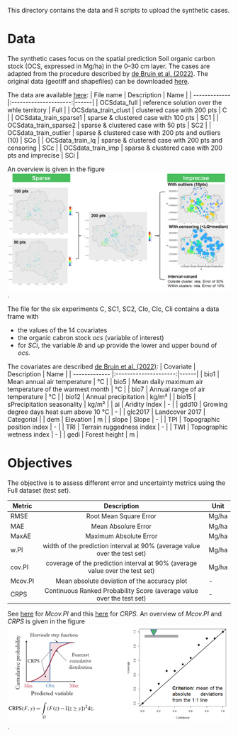 This directory contains the data and R scripts to upload the synthetic cases.

# Data
The synthetic cases focus on the spatial prediction Soil organic carbon stock (OCS, expressed in Mg/ha) in the 0–30 cm layer. The cases are adapted from the procedure described by [de Bruin et al. (2022)](https://doi.org/10.1016/j.ecoinf.2022.101665). The original data (geotiff and shapefiles) can be downloaded [here](https://doi.org/10.5281/zenodo.6513429).

The data are available [here](./data):
| File name     | Description           | Name |
| ------------- |:---------------------:|------|
| OCSdata_full  | reference solution over the whle territory | Full |
| OCSdata_train_clust      | clustered case with 200 pts      | C |
| OCSdata_train_sparse1 | sparse & clustered case with 100 pts     | SC1 |
| OCSdata_train_sparse2 | sparse & clustered case with 50 pts     | SC2 |
| OCSdata_train_outlier | sparse & clustered case with 200 pts and outliers (10)     | SCo |
| OCSdata_train_lq | sparse & clustered case with 200 pts and censoring  | SCc |
| OCSdata_train_imp | sparse & clustered case with 200 pts and imprecise  | SCi |

An overview is given in the figure![](./img/cases.png).

The file for the six experiments C, SC1, SC2, CIo, CIc, CIi contains a data frame with
- the values of the 14 covariates
- the  organic cabron stock *ocs* (variable of interest)
- for *SCi*, the variable *lb* and *up* provide the lower and upper bound of *ocs*.

The covariates are described [de Bruin et al. (2022)](https://doi.org/10.1016/j.ecoinf.2022.101665):
| Covariate     | Description           | Name |
| ------------- |:---------------------:|------|
| bio1  | Mean annual air temperature | °C |
| bio5      | Mean daily maximum air temperature of the warmest month | °C |
| bio7 | Annual range of air temperature | °C |
| bio12 | Annual precipitation | kg/m² |
| bio15 | sPrecipitation seasonality | kg/m² |
| ai | Aridity Index | - |
| gdd10 | Growing degree days heat sum above 10 °C | - |
| glc2017 | Landcover 2017 | Categorial |
| dem | Elevation | m |
| slope | Slope | - |
| TPI | Topographic position index | - |
| TRI | Terrain ruggedness index | - |
| TWI | Topographic wetness index | - |
| gedi | Forest height | m |

# Objectives
The objective is to assess different error and uncertainty metrics using the Full dataset (test set).

| Metric     | Description           | Unit |
| ------------- |:---------------------:|------|
| RMSE  | Root Mean Square Error | Mg/ha |
| MAE      | Mean Absolure Error | Mg/ha |
| MaxAE | Maximum Absolute Error | Mg/ha |
| w.PI | width of the prediction interval at 90% (average value over the test set) | Mg/ha |
| cov.PI | coverage of the prediction interval at 90% (average value over the test set) | Mg/ha |
| Mcov.PI | Mean absolute deviation of the accuracy plot | - |
| CRPS | Continuous Ranked Probability Score (average value over the test set) | - |

See [here](https://www.nature.com/articles/s41597-023-02056-8) for *Mcov.PI* and this [here](https://journals.ametsoc.org/view/journals/mwre/133/5/mwr2904.1.xml) for *CRPS*. 
An overview of *Mcov.PI* and *CRPS* is given in the figure![](./img/CRPS_AccuracyPlot.png).
